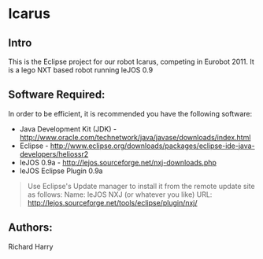 Icarus
======

Intro
-----

This is the Eclipse project for our robot Icarus, competing in Eurobot 2011. It is a lego NXT based robot running leJOS 0.9

Software Required:
------------------
In order to be efficient, it is recommended you have the following software:
* Java Development Kit (JDK) - http://www.oracle.com/technetwork/java/javase/downloads/index.html
* Eclipse - http://www.eclipse.org/downloads/packages/eclipse-ide-java-developers/heliossr2
* leJOS 0.9a - http://lejos.sourceforge.net/nxj-downloads.php
* leJOS Eclipse Plugin 0.9a
> Use Eclipse's Update manager to install it from the remote update site as follows:
> Name: leJOS NXJ (or whatever you like)
> URL: http://lejos.sourceforge.net/tools/eclipse/plugin/nxj/


Authors:
--------
Richard
Harry
